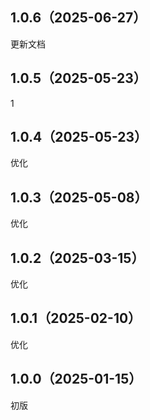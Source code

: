 ## 1.0.6（2025-06-27）
更新文档
## 1.0.5（2025-05-23）
1
## 1.0.4（2025-05-23）
优化
## 1.0.3（2025-05-08）
优化
## 1.0.2（2025-03-15）
优化
## 1.0.1（2025-02-10）
优化
## 1.0.0（2025-01-15）
初版
